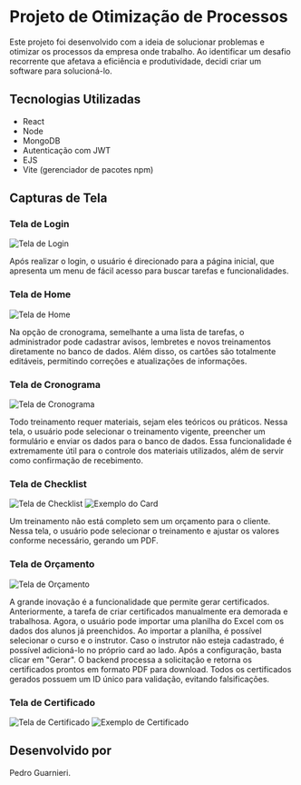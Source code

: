 # Projeto de Otimização de Processos

Este projeto foi desenvolvido com a ideia de solucionar problemas e otimizar os processos da empresa onde trabalho. Ao identificar um desafio recorrente que afetava a eficiência e produtividade, decidi criar um software para solucioná-lo.

## Tecnologias Utilizadas
- React
- Node
- MongoDB
- Autenticação com JWT
- EJS
- Vite (gerenciador de pacotes npm)

## Capturas de Tela

### Tela de Login
![Tela de Login](https://dmanisio.sirv.com/Images/tela-de-login.png)

Após realizar o login, o usuário é direcionado para a página inicial, que apresenta um menu de fácil acesso para buscar tarefas e funcionalidades.

### Tela de Home
![Tela de Home](https://dmanisio.sirv.com/Images/menu-do-sistema.png)

Na opção de cronograma, semelhante a uma lista de tarefas, o administrador pode cadastrar avisos, lembretes e novos treinamentos diretamente no banco de dados. Além disso, os cartões são totalmente editáveis, permitindo correções e atualizações de informações.

### Tela de Cronograma
![Tela de Cronograma](https://dmanisio.sirv.com/Images/tela-de-cronograma.png)

Todo treinamento requer materiais, sejam eles teóricos ou práticos. Nessa tela, o usuário pode selecionar o treinamento vigente, preencher um formulário e enviar os dados para o banco de dados. Essa funcionalidade é extremamente útil para o controle dos materiais utilizados, além de servir como confirmação de recebimento.

### Tela de Checklist
![Tela de Checklist](https://dmanisio.sirv.com/Images/tela-do-checklist.png)
![Exemplo do Card](https://dmanisio.sirv.com/Images/card-do-checklist.png)

Um treinamento não está completo sem um orçamento para o cliente. Nessa tela, o usuário pode selecionar o treinamento e ajustar os valores conforme necessário, gerando um PDF.

### Tela de Orçamento
![Tela de Orçamento](https://dmanisio.sirv.com/Images/tela-or%C3%A7amento.png)

A grande inovação é a funcionalidade que permite gerar certificados. Anteriormente, a tarefa de criar certificados manualmente era demorada e trabalhosa. Agora, o usuário pode importar uma planilha do Excel com os dados dos alunos já preenchidos. Ao importar a planilha, é possível selecionar o curso e o instrutor. Caso o instrutor não esteja cadastrado, é possível adicioná-lo no próprio card ao lado. Após a configuração, basta clicar em "Gerar". O backend processa a solicitação e retorna os certificados prontos em formato PDF para download. Todos os certificados gerados possuem um ID único para validação, evitando falsificações.

### Tela de Certificado
![Tela de Certificado](https://dmanisio.sirv.com/Images/tela-certificado.png)
![Exemplo de Certificado](https://dmanisio.sirv.com/Images/certificado-pronto-pdf.png)

## Desenvolvido por
Pedro Guarnieri.
